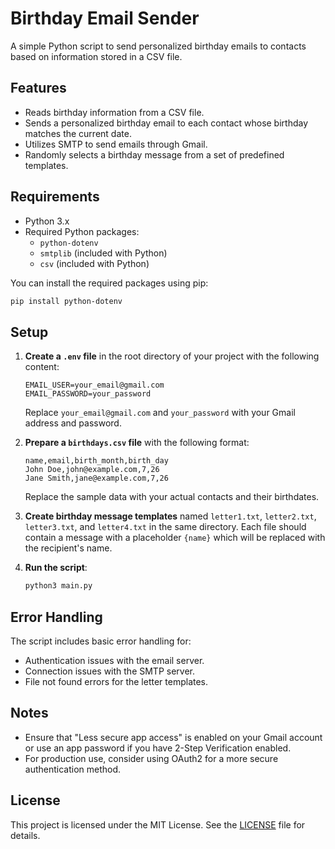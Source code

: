 # Birthday Email Sender

A simple Python script to send personalized birthday emails to contacts based on information stored in a CSV file. 

## Features

- Reads birthday information from a CSV file.
- Sends a personalized birthday email to each contact whose birthday matches the current date.
- Utilizes SMTP to send emails through Gmail.
- Randomly selects a birthday message from a set of predefined templates.

## Requirements

- Python 3.x
- Required Python packages:
  - `python-dotenv`
  - `smtplib` (included with Python)
  - `csv` (included with Python)

You can install the required packages using pip:

```bash
pip install python-dotenv
```

## Setup

1. **Create a `.env` file** in the root directory of your project with the following content:

    ```
    EMAIL_USER=your_email@gmail.com
    EMAIL_PASSWORD=your_password
    ```

    Replace `your_email@gmail.com` and `your_password` with your Gmail address and password. 

2. **Prepare a `birthdays.csv` file** with the following format:

    ```csv
    name,email,birth_month,birth_day
    John Doe,john@example.com,7,26
    Jane Smith,jane@example.com,7,26
    ```

    Replace the sample data with your actual contacts and their birthdates.

3. **Create birthday message templates** named `letter1.txt`, `letter2.txt`, `letter3.txt`, and `letter4.txt` in the same directory. Each file should contain a message with a placeholder `{name}` which will be replaced with the recipient's name.

4. **Run the script**:

    ```bash
    python3 main.py
    ```

## Error Handling

The script includes basic error handling for:

- Authentication issues with the email server.
- Connection issues with the SMTP server.
- File not found errors for the letter templates.

## Notes

- Ensure that "Less secure app access" is enabled on your Gmail account or use an app password if you have 2-Step Verification enabled.
- For production use, consider using OAuth2 for a more secure authentication method.

## License

This project is licensed under the MIT License. See the [LICENSE](LICENSE) file for details.

